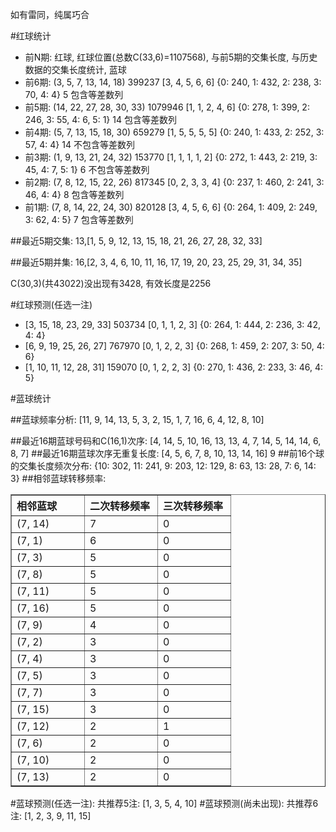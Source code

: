 <!-- 
.. title: 双色球2010011期(2010-01-26)数据分析报告
.. slug: slott-2010011-2010-01-26-report
.. date: 2010-01-27 08:00:00 UTC+08:00
.. tags: Lottery
.. link: 
.. description: 
.. type: text
-->

如有雷同，纯属巧合

<!-- TEASER_END-->

#红球统计

- 前N期: 红球, 红球位置(总数C(33,6)=1107568), 与前5期的交集长度, 与历史数据的交集长度统计, 蓝球
- 前6期: (3, 5, 7, 13, 14, 18) 399237 [3, 4, 5, 6, 6] {0: 240, 1: 432, 2: 238, 3: 70, 4: 4} 5 包含等差数列
- 前5期: (14, 22, 27, 28, 30, 33) 1079946 [1, 1, 2, 4, 6] {0: 278, 1: 399, 2: 246, 3: 55, 4: 6, 5: 1} 14 包含等差数列
- 前4期: (5, 7, 13, 15, 18, 30) 659279 [1, 5, 5, 5, 5] {0: 240, 1: 433, 2: 252, 3: 57, 4: 4} 14 不包含等差数列
- 前3期: (1, 9, 13, 21, 24, 32) 153770 [1, 1, 1, 1, 2] {0: 272, 1: 443, 2: 219, 3: 45, 4: 7, 5: 1} 6 不包含等差数列
- 前2期: (7, 8, 12, 15, 22, 26) 817345 [0, 2, 3, 3, 4] {0: 237, 1: 460, 2: 241, 3: 46, 4: 4} 8 包含等差数列
- 前1期: (7, 8, 14, 22, 24, 30) 820128 [3, 4, 5, 6, 6] {0: 264, 1: 409, 2: 249, 3: 62, 4: 5} 7 包含等差数列

##最近5期交集:
13,[1, 5, 9, 12, 13, 15, 18, 21, 26, 27, 28, 32, 33]

##最近5期并集:
16,[2, 3, 4, 6, 10, 11, 16, 17, 19, 20, 23, 25, 29, 31, 34, 35]

C(30,3)(共43022)没出现有3428, 
有效长度是2256

#红球预测(任选一注)

- [3, 15, 18, 23, 29, 33] 503734 [0, 1, 1, 2, 3] {0: 264, 1: 444, 2: 236, 3: 42, 4: 4}
- [6, 9, 19, 25, 26, 27] 767970 [0, 1, 2, 2, 3] {0: 268, 1: 459, 2: 207, 3: 50, 4: 6}
- [1, 10, 11, 12, 28, 31] 159070 [0, 1, 2, 2, 3] {0: 270, 1: 436, 2: 233, 3: 46, 4: 5}

#蓝球统计

##蓝球频率分析:
[11, 9, 14, 13, 5, 3, 2, 15, 1, 7, 16, 6, 4, 12, 8, 10]

##最近16期蓝球号码和C(16,1)次序:
[4, 14, 5, 10, 16, 13, 13, 4, 7, 14, 5, 14, 14, 6, 8, 7]
##最近16期蓝球次序无重复长度:
[4, 5, 6, 7, 8, 10, 13, 14, 16] 9
##前16个球的交集长度频次分布:
{10: 302, 11: 241, 9: 203, 12: 129, 8: 63, 13: 28, 7: 6, 14: 3}
##相邻蓝球转移频率:
<table border="1" class="table table-striped dataframe">
  <thead>
    <tr style="text-align: left;">
      <th style="min-width: 100px;">相邻蓝球</th>
      <th style="min-width: 100px;">二次转移频率</th>
      <th style="min-width: 100px;">三次转移频率</th>
    </tr>
  </thead>
  <tbody>
    <tr>
      <td> (7, 14)</td>
      <td> 7</td>
      <td> 0</td>
    </tr>
    <tr>
      <td>  (7, 1)</td>
      <td> 6</td>
      <td> 0</td>
    </tr>
    <tr>
      <td>  (7, 3)</td>
      <td> 5</td>
      <td> 0</td>
    </tr>
    <tr>
      <td>  (7, 8)</td>
      <td> 5</td>
      <td> 0</td>
    </tr>
    <tr>
      <td> (7, 11)</td>
      <td> 5</td>
      <td> 0</td>
    </tr>
    <tr>
      <td> (7, 16)</td>
      <td> 5</td>
      <td> 0</td>
    </tr>
    <tr>
      <td>  (7, 9)</td>
      <td> 4</td>
      <td> 0</td>
    </tr>
    <tr>
      <td>  (7, 2)</td>
      <td> 3</td>
      <td> 0</td>
    </tr>
    <tr>
      <td>  (7, 4)</td>
      <td> 3</td>
      <td> 0</td>
    </tr>
    <tr>
      <td>  (7, 5)</td>
      <td> 3</td>
      <td> 0</td>
    </tr>
    <tr>
      <td>  (7, 7)</td>
      <td> 3</td>
      <td> 0</td>
    </tr>
    <tr>
      <td> (7, 15)</td>
      <td> 3</td>
      <td> 0</td>
    </tr>
    <tr>
      <td> (7, 12)</td>
      <td> 2</td>
      <td> 1</td>
    </tr>
    <tr>
      <td>  (7, 6)</td>
      <td> 2</td>
      <td> 0</td>
    </tr>
    <tr>
      <td> (7, 10)</td>
      <td> 2</td>
      <td> 0</td>
    </tr>
    <tr>
      <td> (7, 13)</td>
      <td> 2</td>
      <td> 0</td>
    </tr>
  </tbody>
</table>
#蓝球预测(任选一注):
共推荐5注: [1, 3, 5, 4, 10]
#蓝球预测(尚未出现):
共推荐6注: [1, 2, 3, 9, 11, 15]

